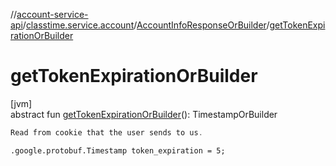 //[account-service-api](../../../index.md)/[classtime.service.account](../index.md)/[AccountInfoResponseOrBuilder](index.md)/[getTokenExpirationOrBuilder](get-token-expiration-or-builder.md)

# getTokenExpirationOrBuilder

[jvm]\
abstract fun [getTokenExpirationOrBuilder](get-token-expiration-or-builder.md)(): TimestampOrBuilder

```kotlin
Read from cookie that the user sends to us.

```
`.google.protobuf.Timestamp token_expiration = 5;`
